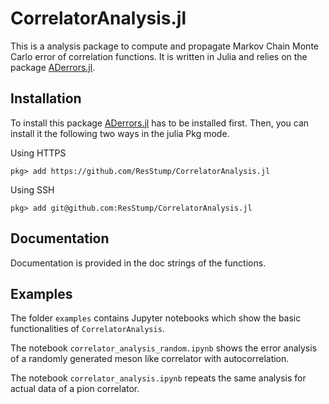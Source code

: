 # CorrelatorAnalysis.jl
This is a analysis package to compute and propagate Markov Chain Monte Carlo error of correlation functions. It is written in Julia and relies on the package [ADerrors.jl](https://igit.ific.uv.es/alramos/aderrors.jl).

## Installation
To install this package [ADerrors.jl](https://igit.ific.uv.es/alramos/aderrors.jl) has to be installed first. Then, you can install it the following two ways in the julia Pkg mode.

Using HTTPS
```
pkg> add https://github.com/ResStump/CorrelatorAnalysis.jl
```

Using SSH
```
pkg> add git@github.com:ResStump/CorrelatorAnalysis.jl
```

## Documentation
Documentation is provided in the doc strings of the functions.


## Examples

The folder `examples` contains Jupyter notebooks which show the basic functionalities of `CorrelatorAnalysis`.

The notebook `correlator_analysis_random.ipynb` shows the error analysis of a randomly generated meson like correlator with autocorrelation.

The notebook `correlator_analysis.ipynb` repeats the same analysis for actual data of a pion correlator.
